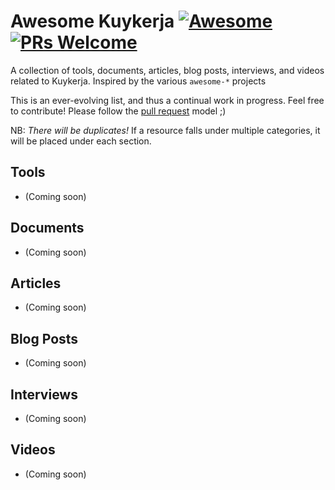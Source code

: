 # Awesome Kuykerja [![Awesome](https://cdn.rawgit.com/sindresorhus/awesome/d7305f38d29fed78fa85652e3a63e154dd8e8829/media/badge.svg)](https://github.com/sindresorhus/awesome) [![PRs Welcome](https://img.shields.io/badge/PRs-welcome-brightgreen.svg?style=flat-square)](https://makeapullrequest.com)

A collection of tools, documents, articles, blog posts, interviews, and videos related to Kuykerja. Inspired by the various `awesome-*` projects

This is an ever-evolving list, and thus a continual work in progress. Feel free to contribute! Please follow the [pull request](https://help.github.com/articles/using-pull-requests/) model ;)

NB: _There will be duplicates!_ If a resource falls under multiple categories, it will be placed under each section.

## Tools

- (Coming soon)

## Documents

- (Coming soon)

## Articles

- (Coming soon)

## Blog Posts

- (Coming soon)

## Interviews

- (Coming soon)

## Videos

- (Coming soon)
